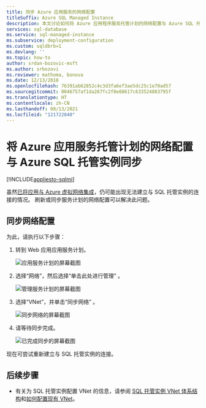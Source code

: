 ```yaml
---
title: 同步 Azure 应用服务的网络配置
titleSuffix: Azure SQL Managed Instance
description: 本文讨论如何将 Azure 应用程序服务托管计划的网络配置与 Azure SQL 托管实例同步。
services: sql-database
ms.service: sql-managed-instance
ms.subservice: deployment-configuration
ms.custom: sqldbrb=1
ms.devlang: ''
ms.topic: how-to
author: srdan-bozovic-msft
ms.author: srbozovi
ms.reviewer: mathoma, bonova
ms.date: 12/13/2018
ms.openlocfilehash: 76391ab62852c4c3d3fa6ef3ae5dc25c1e70ad57
ms.sourcegitcommit: 0046757af1da267fc2f0e88617c633524883795f
ms.translationtype: HT
ms.contentlocale: zh-CN
ms.lasthandoff: 08/13/2021
ms.locfileid: "121722840"
---
```

# <a name="sync-networking-configuration-for-azure-app-service-hosting-plan-with-azure-sql-managed-instance"></a>将 Azure 应用服务托管计划的网络配置与 Azure SQL 托管实例同步
[!INCLUDE[appliesto-sqlmi](../includes/appliesto-sqlmi.md)]

虽然[已将应用与 Azure 虚拟网络集成](../../app-service/web-sites-integrate-with-vnet.md)，仍可能出现无法建立与 SQL 托管实例的连接的情况。 刷新或同步服务计划的网络配置可以解决此问题。 

## <a name="sync-network-configuration"></a>同步网络配置 

为此，请执行以下步骤：  

1. 转到 Web 应用应用服务计划。

   ![应用服务计划的屏幕截图](./media/azure-app-sync-network-configuration/app-service-plan.png)

2. 选择“网络”，然后选择“单击此处进行管理” 。

   ![管理服务计划的屏幕截图](./media/azure-app-sync-network-configuration/manage-plan.png)

3. 选择“VNet”，并单击“同步网络” 。

   ![同步网络的屏幕截图](./media/azure-app-sync-network-configuration/sync.png)

4. 请等待同步完成。
  
   ![已完成同步的屏幕截图](./media/azure-app-sync-network-configuration/sync-done.png)

现在可尝试重新建立与 SQL 托管实例的连接。

## <a name="next-steps"></a>后续步骤

- 有关为 SQL 托管实例配置 VNet 的信息，请参阅 [SQL 托管实例 VNet 体系结构](connectivity-architecture-overview.md)和[如何配置现有 VNet](vnet-existing-add-subnet.md)。
